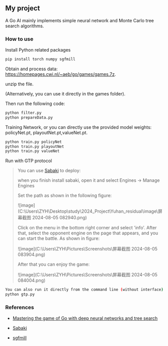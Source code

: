 ## My project

A Go AI mainly implements simple neural network and Monte Carlo tree search algorithms.

### How to use

Install Python related packages

```bash
pip install torch numpy sgfmill
```

Obtain and process data: https://homepages.cwi.nl/~aeb/go/games/games.7z. 

unzip the file. 

(Alternatively, you can use it directly in the games folder).

Then run the following code:

```bash
python filter.py
python prepareData.py
```

Training Network, or you can directly use the provided model weights: policyNet.pt, playoutNet.pt,valueNet.pt.

```bash
python train.py policyNet
python train.py playoutNet
python train.py valueNet
```

Run with GTP protocol

> You can use  [Sabaki](https://github.com/SabakiHQ/Sabaki) to deploy:
>
> when you finish install sabaki, open it and select Engines -> Manage Engines
>
> Set the path as shown in the following figure:
>
> ![image](C:\Users\ZYH\Desktop\study\2024_Project\Yuhan_residual\image\屏幕截图 2024-08-05 082940.png)
>
> Click on the menu in the bottom right corner and select 'info'.
> After that, select the opponent engine on the page that appears, and you can start the battle. As shown in figure:
>
> ![image](C:\Users\ZYH\Pictures\Screenshots\屏幕截图 2024-08-05 083904.png)
>
> After that you can enjoy the game:
>
> ![image](C:\Users\ZYH\Pictures\Screenshots\屏幕截图 2024-08-05 084004.png)

```bash
You can also run it directly from the command line (without interface):
python gtp.py
```

### References

+ [Mastering the game of Go with deep neural networks and tree search](https://www.nature.com/articles/nature16961)

+ [Sabaki](https://github.com/SabakiHQ/Sabaki)

+ [sgfmill](https://github.com/mattheww/sgfmill)

  
